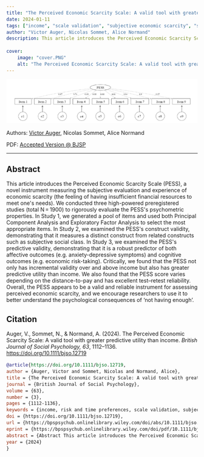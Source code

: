 ```yaml
---
title: "The Perceived Economic Scarcity Scale: A valid tool with greater predictive utility than income."
date: 2024-01-11
tags: ["income", "scale validation", "subjective economic scarcity", "subjective well-being", "cognition", "risk and time preferences"]
author: "Victor Auger, Nicolas Sommet, Alice Normand"
description: This article introduces the Perceived Economic Scarcity Scale (PESS), a novel instrument measuring the subjective evaluation and experience of economic scarcity (the feeling of having insufficient financial resources to meet one's needs). We conducted three high-powered preregistered studies (total N = 1900) to rigorously evaluate the PESS's psychometric properties. In Study 1, we generated a pool of items and used both Principal Component Analysis and Exploratory Factor Analysis to select the most appropriate items. In Study 2, we examined the PESS's construct validity, demonstrating that it measures a distinct construct from related constructs such as subjective social class. In Study 3, we examined the PESS's predictive validity, demonstrating that it is a robust predictor of both affective outcomes (e.g. anxiety-depressive symptoms) and cognitive outcomes (e.g. economic risk-taking). Critically, we found that the PESS not only has incremental validity over and above income but also has greater predictive utility than income. We also found that the PESS score varies depending on the distance-to-pay and has excellent test–retest reliability. Overall, the PESS appears to be a valid and reliable instrument for assessing perceived economic scarcity, and we encourage researchers to use it to better understand the psychological consequences of ‘not having enough’.

cover:
    image: "cover.PNG"
    alt: "The Perceived Economic Scarcity Scale: A valid tool with greater predictive utility than income."
---
```


![cover](cover.png)

Authors: [Victor Auger](mailto:victor.auger.ac@gmail.com), Nicolas Sommet, Alice Normand

PDF: [Accepted Version @ BJSP](https://hal.science/hal-04390018)

---

## Abstract

This article introduces the Perceived Economic Scarcity Scale (PESS), a novel instrument measuring the subjective evaluation and experience of economic scarcity (the feeling of having insufficient financial resources to meet one's needs). We conducted three high-powered preregistered studies (total N = 1900) to rigorously evaluate the PESS's psychometric properties. In Study 1, we generated a pool of items and used both Principal Component Analysis and Exploratory Factor Analysis to select the most appropriate items. In Study 2, we examined the PESS's construct validity, demonstrating that it measures a distinct construct from related constructs such as subjective social class. In Study 3, we examined the PESS's predictive validity, demonstrating that it is a robust predictor of both affective outcomes (e.g. anxiety-depressive symptoms) and cognitive outcomes (e.g. economic risk-taking). Critically, we found that the PESS not only has incremental validity over and above income but also has greater predictive utility than income. We also found that the PESS score varies depending on the distance-to-pay and has excellent test–retest reliability. Overall, the PESS appears to be a valid and reliable instrument for assessing perceived economic scarcity, and we encourage researchers to use it to better understand the psychological consequences of ‘not having enough’.

## Citation

Auger, V., Sommet, N., & Normand, A. (2024). The Perceived Economic Scarcity Scale: A valid tool with greater predictive utility than income. _British Journal of Social Psychology, 63_, 1112–1136. https://doi.org/10.1111/bjso.12719

```bibtex
@article{https://doi.org/10.1111/bjso.12719,
author = {Auger, Victor and Sommet, Nicolas and Normand, Alice},
title = {The Perceived Economic Scarcity Scale: A valid tool with greater predictive utility than income},
journal = {British Journal of Social Psychology},
volume = {63},
number = {3},
pages = {1112-1136},
keywords = {income, risk and time preferences, scale validation, subjective economic scarcity, subjective well-being},
doi = {https://doi.org/10.1111/bjso.12719},
url = {https://bpspsychub.onlinelibrary.wiley.com/doi/abs/10.1111/bjso.12719},
eprint = {https://bpspsychub.onlinelibrary.wiley.com/doi/pdf/10.1111/bjso.12719},
abstract = {Abstract This article introduces the Perceived Economic Scarcity Scale (PESS), a novel instrument measuring the subjective evaluation and experience of economic scarcity (the feeling of having insufficient financial resources to meet one's needs). We conducted three high-powered preregistered studies (total N = 1900) to rigorously evaluate the PESS's psychometric properties. In Study 1, we generated a pool of items and used both Principal Component Analysis and Exploratory Factor Analysis to select the most appropriate items. In Study 2, we examined the PESS's construct validity, demonstrating that it measures a distinct construct from related constructs such as subjective social class. In Study 3, we examined the PESS's predictive validity, demonstrating that it is a robust predictor of both affective outcomes (e.g. anxiety-depressive symptoms) and cognitive outcomes (e.g. economic risk-taking). Critically, we found that the PESS not only has incremental validity over and above income but also has greater predictive utility than income. We also found that the PESS score varies depending on the distance-to-pay and has excellent test–retest reliability. Overall, the PESS appears to be a valid and reliable instrument for assessing perceived economic scarcity, and we encourage researchers to use it to better understand the psychological consequences of ‘not having enough’.},
year = {2024}
}
```
